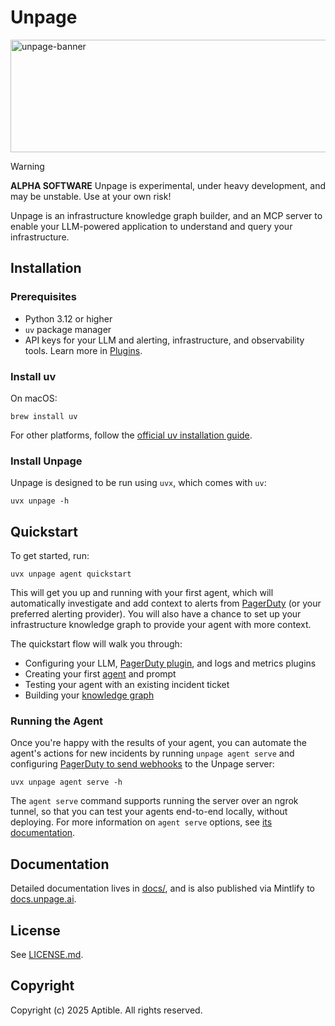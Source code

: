 # Unpage
<img width="830" height="180" alt="unpage-banner" src="https://github.com/user-attachments/assets/2f0d2ee7-cbef-4bbb-9189-8a992b512c81" />

> [!WARNING]
> **ALPHA SOFTWARE**
> Unpage is experimental, under heavy development, and may be unstable. Use at your own risk!

Unpage is an infrastructure knowledge graph builder, and an MCP server to enable your LLM-powered application to understand and query your infrastructure.


## Installation

### Prerequisites

- Python 3.12 or higher
- `uv` package manager
- API keys for your LLM and alerting, infrastructure, and observability tools. Learn more in [Plugins](https://docs.unpage.ai/concepts/plugins).

### Install uv

On macOS:
```shell
brew install uv
```

For other platforms, follow the [official uv installation guide](https://github.com/astral-sh/uv).

### Install Unpage

Unpage is designed to be run using `uvx`, which comes with `uv`:

```shell
uvx unpage -h
```

## Quickstart

To get started, run:

```shell
uvx unpage agent quickstart
```

This will get you up and running with your first agent, which will automatically investigate and add context to alerts from [PagerDuty](https://docs.unpage.ai/plugins/pagerduty) (or your preferred alerting provider). You will also have a chance to set up your infrastructure knowledge graph to provide your agent with more context.

The quickstart flow will walk you through:

- Configuring your LLM, [PagerDuty plugin](https://docs.unpage.ai/plugins/pagerduty), and logs and metrics plugins
- Creating your first [agent](https://docs.unpage.ai/concepts/agents) and prompt
- Testing your agent with an existing incident ticket
- Building your [knowledge graph](https://docs.unpage.ai/concepts/knowledge-graph)

### Running the Agent

Once you're happy with the results of your agent, you can automate the agent's actions for new incidents by running `unpage agent serve` and configuring [PagerDuty to send webhooks](https://docs.unpage.ai/plugins/pagerduty#webhooks) to the Unpage server:

```shell
uvx unpage agent serve -h
```

The `agent serve` command supports running the server over an ngrok tunnel, so that you can test your agents end-to-end locally, without deploying. For more information on `agent serve` options, see [its documentation](https://docs.unpage.ai/commands/agent#subcommand%3A-serve).

## Documentation

Detailed documentation lives in [docs/](docs/), and is also published via Mintlify to [docs.unpage.ai](https://docs.unpage.ai).

## License

See [LICENSE.md](./LICENSE.md).

## Copyright

Copyright (c) 2025 Aptible. All rights reserved.
